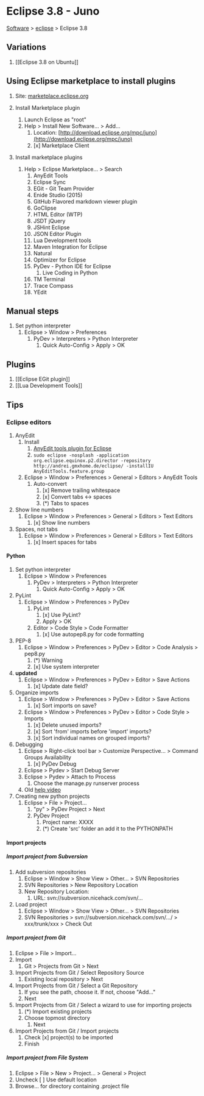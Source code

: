 # Eclipse 3.8 - Juno

[Software](README.md#E) > [eclipse](eclipse.md) > Eclipse 3.8

## Variations

1. [[Eclipse 3.8 on Ubuntu]]

## Using Eclipse marketplace to install plugins

1. Site: [marketplace.eclipse.org](https://marketplace.eclipse.org/)

1. Install Marketplace plugin
    1. Launch Eclipse as "root"
    1. Help > Install New Software... >  Add...
        1. Location: [http://download.eclipse.org/mpc/juno](http://download.eclipse.org/mpc/juno)
        1. [x] Marketplace Client
1. Install marketplace plugins
    1. Help > Eclipse Marketplace... > Search
        1. AnyEdit Tools
        1. Eclipse Sync
        1. EGit - Git Team Provider
        1. Enide Studio (2015)
        1. GitHub Flavored markdown viewer plugin
        1. GoClipse
        1. HTML Editor (WTP)
        1. JSDT jQuery
        1. JSHint Eclipse
        1. JSON Editor Plugin
        1. Lua Development tools
        1. Maven Integration for Eclipse
        1. Natural
        1. Optimizer for Eclipse
        1. PyDev - Python IDE for Eclipse
            1. Live Coding in Python
        1. TM Terminal
        1. Trace Compass
        1. YEdit

## Manual steps

1. Set python interpreter
    1. Eclipse > Window > Preferences
        1. PyDev > Interpreters > Python Interpreter
            1. Quick Auto-Config > Apply > OK

## Plugins

1. [[Eclipse EGit plugin]]
1. [[Lua Development Tools]]

## Tips

### Eclipse editors

1. AnyEdit
    1. Install
        1. [AnyEdit tools plugin for Eclipse](http://andrei.gmxhome.de/anyedit/)
        1. `sudo eclipse -nosplash -application org.eclipse.equinox.p2.director -repository http://andrei.gmxhome.de/eclipse/ -installIU AnyEditTools.feature.group`
    1. Eclipse > Window > Preferences > General > Editors > AnyEdit Tools
        1. Auto-convert
            1. [x] Remove trailing whitespace
            1. [x] Convert tabs <-> spaces
            1. (*) Tabs to spaces
1. Show line numbers
    1. Eclipse > Window > Preferences > General > Editors > Text Editors
        1. [x] Show line numbers
1. Spaces, not tabs
    1. Eclipse > Window > Preferences > General > Editors > Text Editors
        1. [x] Insert spaces for tabs

#### Python

1. Set python interpreter
    1. Eclipse > Window > Preferences
        1. PyDev > Interpreters > Python Interpreter
            1. Quick Auto-Config > Apply > OK
1. PyLint
    1. Eclipse > Window > Preferences > PyDev
        1. PyLint
            1. [x] Use PyLint?
            1. Apply > OK
        1. Editor > Code Style > Code Formatter
            1. [x] Use autopep8.py for code formatting
1. PEP-8
    1. Eclipse > Window > Preferences > PyDev > Editor > Code Analysis > pep8.py
        1. (*) Warning
        1. [x] Use system interpreter
1. __updated__
    1. Eclipse > Window > Preferences > PyDev > Editor > Save Actions
        1. [x] Update date field?
1. Organize imports
    1. Eclipse > Window > Preferences > PyDev > Editor > Save Actions
        1. [x] Sort imports on save?
    1. Eclipse > Window > Preferences > PyDev > Editor > Code Style > Imports
        1. [x] Delete unused imports?
        1. [x] Sort 'from' imports before 'import' imports?
        1. [x] Sort individual names on grouped imports?
1. Debugging
    1. Eclipse > Right-click tool bar > Customize Perspective... > Command Groups Availability
        1. [x] PyDev Debug
    1. Eclipse > Pydev > Start Debug Server
    1. Eclipse > Pydev > Attach to Process
        1. Choose the manage.py runserver process
    1. Old [help video](https://vimeo.com/5027645)
1. Creating new python projects
    1. Eclipse > File > Project...
        1. "py" > PyDev Project > Next
        1. PyDev Project
            1. Project name:  XXXX
            1. (*) Create 'src' folder an add it to the PYTHONPATH

#### Import projects

##### Import project from Subversion

1. Add subversion repositories
    1. Eclipse > Window > Show View > Other... > SVN Repositories
    1. SVN Repositories > New Repository Location
    1. New Repository Location:
        1. URL: svn://subversion.nicehack.com/svn/...
1. Load project
    1. Eclipse > Window > Show View > Other... > SVN Repositories
    1. SVN Repositories > svn://subversion.nicehack.com/svn/.../ > xxx/trunk/xxx > Check Out

##### Import project from Git

1. Eclipse > File > Import...
1. Import
    1. Git > Projects from Git > Next
1. Import Projects from Git / Select Repository Source
    1. Existing local repository > Next
1. Import Projects from Git / Select a Git Repository
    1. If you see the path, choose it.  If not, choose "Add..."
    1. Next
1. Import Projects from Git / Select a wizard to use for importing projects
    1. (*) Import existing projects
    1. Choose topmost directory
        1. Next
1. Import Projects from Git / Import projects
    1. Check [x] project(s) to be imported
    1. Finish

##### Import project from File System

1. Eclipse > File > New > Project... > General > Project
1. Uncheck [ ] Use default location
1. Browse... for directory containing .project file
